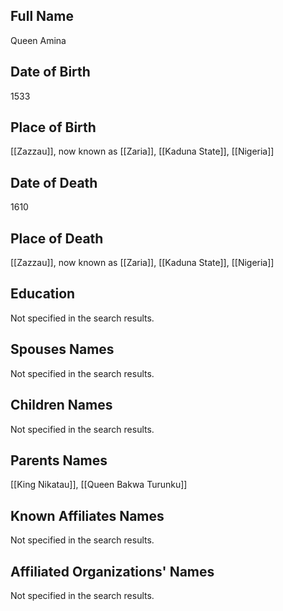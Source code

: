 ## Full Name
Queen Amina

## Date of Birth
1533

## Place of Birth
[[Zazzau]], now known as [[Zaria]], [[Kaduna State]], [[Nigeria]]

## Date of Death
1610

## Place of Death
[[Zazzau]], now known as [[Zaria]], [[Kaduna State]], [[Nigeria]]

## Education
Not specified in the search results.

## Spouses Names
Not specified in the search results.

## Children Names
Not specified in the search results.

## Parents Names
[[King Nikatau]], [[Queen Bakwa Turunku]]

## Known Affiliates Names
Not specified in the search results.

## Affiliated Organizations' Names
Not specified in the search results.